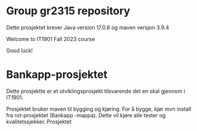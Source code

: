 # Group gr2315 repository 
Dette prosjektet krever Java version 17.0.8 og maven versjon 3.9.4
 
Welcome to IT1901 Fall 2023 course 
 
Good luck! 

# Bankapp-prosjektet

Dette prosjektte er et utviklingsprosjekt tilsvarende det en skal gjennom i IT1901. 

Prosjektet bruker maven til bygging og kjøring. For å bygge, kjør mvn install fra rot-prosjektet (Bankapp -mappa). Dette vil kjøre alle tester og kvalitetssjekker. Prosjektet
